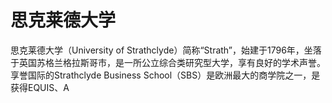 # 思克莱德大学

思克莱德大学（University of Strathclyde）简称“Strath”，始建于1796年，坐落于英国苏格兰格拉斯哥市，是一所公立综合类研究型大学，享有良好的学术声誉。享誉国际的Strathclyde Business School（SBS）是欧洲最大的商学院之一，是获得EQUIS、A